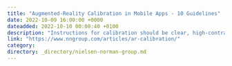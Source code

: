 ```yaml
---
title: "Augmented-Reality Calibration in Mobile Apps - 10 Guidelines"
date: 2022-10-09 16:00:00 +0000
dateadded: 2022-10-10 00:00:40 +0100
description: "Instructions for calibration should be clear, high-contrast, descriptive, and augmented with unambiguous visual examples. Users should be given explicit feedback about the results of their actions and about the progress of the calibration."
link: "https://www.nngroup.com/articles/ar-calibration/"
category:
directory: _directory/nielsen-norman-group.md
---
```

